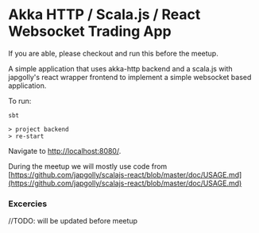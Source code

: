 # Akka HTTP / Scala.js / React Websocket Trading App

If you are able, please checkout and run this before the meetup. 

A simple application that uses akka-http backend and a scala.js with japgolly's react wrapper frontend to implement a simple
websocket based application.

To run:

```
sbt

> project backend
> re-start
```

Navigate to [http://localhost:8080/](http://localhost:8080/).


During the meetup we will mostly use code from 
 [https://github.com/japgolly/scalajs-react/blob/master/doc/USAGE.md](https://github.com/japgolly/scalajs-react/blob/master/doc/USAGE.md)

### Excercies 

//TODO: will be updated before meetup


